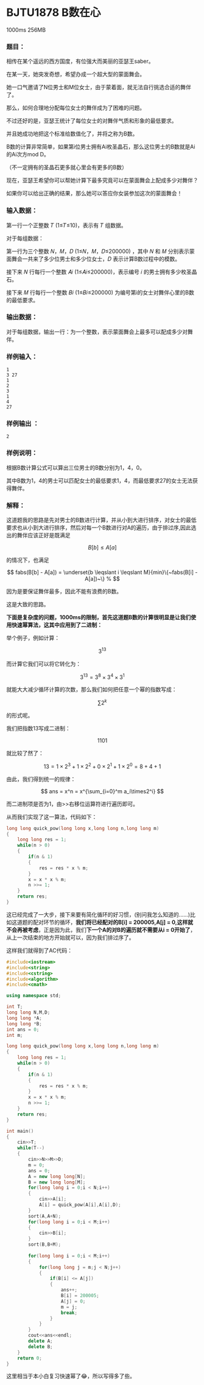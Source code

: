 # BJTU1878 B数在心 
1000ms 256MB

### 题目：

相传在某个遥远的西方国度，有位强大而美丽的亚瑟王saber。

在某一天，她突发奇想，希望办成一个超大型的蒙面舞会。

她一口气邀请了N位男士和M位女士，由于蒙着面，就无法自行挑选合适的舞伴了。

那么，如何合理地分配每位女士的舞伴成为了困难的问题。

不过还好的是，亚瑟王统计了每位女士的对舞伴气质和形象的最低要求。

并且她成功地把这个标准给数值化了，并将之称为B数。

B数的计算非常简单，如果第i位男士拥有Ai枚圣晶石，那么这位男士的B数就是Ai的Ai次方mod D。

（不一定拥有的圣晶石更多就心里会有更多的B数）

现在，亚瑟王希望你可以帮她计算下最多究竟可以在蒙面舞会上配成多少对舞伴？

如果你可以给出正确的结果，那么她可以答应你女装参加这次的蒙面舞会！

### 输入数据：

第一行一个正整数 𝑇 (1≤𝑇≤10)，表示有 𝑇 组数据。

对于每组数据：

第一行为三个整数 𝑁，𝑀，𝐷 (1≤𝑁，𝑀，𝐷≤200000) ，其中 𝑁 和 𝑀 分别表示蒙面舞会一共来了多少位男士和多少位女士，𝐷 表示计算B数过程中的模数。

接下来 𝑁 行每行一个整数 𝐴𝑖 (1≤𝐴𝑖≤200000)，表示编号 𝑖 的男士拥有多少枚圣晶石。

接下来 𝑀 行每行一个整数 𝐵𝑖 (1≤𝐵𝑖≤200000) 为编号第i的女士对舞伴心里的B数的最低要求。

### 输出数据：

对于每组数据，输出一行：为一个整数，表示蒙面舞会上最多可以配成多少对舞伴。

### 样例输入：

    1
    3 27
    1
    2
    3
    1
    4
    27

### 样例输出 ：

    2

### 样例说明：

根据B数计算公式可以算出三位男士的B数分别为1，4，0。

其中B数为1，4的男士可以匹配女士的最低要求1，4，而最低要求27的女士无法获得舞伴。

### 解释：

这道题我的思路是先对男士的B数进行计算，并从小到大进行排序，对女士的最低要求也从小到大进行排序，然后对每一个B数进行对A的遍历，由于排过序,因此选出的舞伴应该正好是既满足 

$$ B[b] \leqslant A[a] $$

的情况下，也满足

$$  fabs(B[b] - A[a]) = \underset{b \leqslant i \leqslant M}{min}\{~fabs(B[i] - A[a])~\} % $$

因为是要保证舞伴最多，因此不能有浪费的B数。

这是大致的思路。

**下面是复杂度的问题，1000ms的限制，首先这道题B数的计算很明显是让我们使用快速幂算法，这其中应用到了二进制：**

举个例子，例如计算：

$$ 3^{13} $$

而计算它我们可以将它转化为：

$$ 3^{13} = 3^{8}\times3^{4}\times3^{1} $$

就能大大减少循环计算的次数，那么我们如何把任意一个幂的指数写成：

$$ \sum2^k $$

的形式呢。

我们把指数13写成二进制：

$$ 1101 $$

就比较了然了：

$$ 13 = 1\times2^3 + 1\times2^2 + 0\times2^1 + 1\times2^0 = 8 + 4 + 1 $$

由此，我们得到统一的规律：

$$ ans = x^n = x^{\sum_{i=0}^m a_i\times2^i} $$

而二进制项是否为1，由>>右移位运算符进行遍历即可。

从而我们实现了这一算法，代码如下：

```cpp
long long quick_pow(long long x,long long n,long long m)
{
	long long res = 1;
	while(n > 0)
    {
		if(n & 1)	
        {
            res = res * x % m;
        }
		x = x * x % m;
		n >>= 1;
	}
	return res;
} 
```
这已经完成了一大步，接下来要有简化循环的好习惯，(别问我怎么知道的......)比如这道题的配对环节的循环，**我们将已经配对的B[i] = 200005,A[j] = 0,这样就不会再被考虑**，正是因为此，我们**下一个A的对B的遍历就不需要从i = 0开始了**，从上一次结束的地方开始就可以，因为我们排过序了。

这样我们就得到了AC代码：

```cpp
#include<iostream>
#include<string>
#include<cstring>
#include<algorithm>
#include<cmath>

using namespace std;

int T;
long long N,M,D;
long long *A;
long long *B;
int ans = 0;
int m;

long long quick_pow(long long x,long long n,long long m)
{
	long long res = 1;
	while(n > 0)
    {
		if(n & 1)	
        {
            res = res * x % m;
        }
		x = x * x % m;
		n >>= 1;
	}
	return res;
} 

int main()  
{
    cin>>T;
    while(T--)
    {
        cin>>N>>M>>D;
        m = 0;
        ans = 0;
        A = new long long[N];
        B = new long long[M];
        for(long long i = 0;i < N;i++)
        {
            cin>>A[i];
            A[i] = quick_pow(A[i],A[i],D);
        }
        sort(A,A+N);
        for(long long i = 0;i < M;i++)
        {
            cin>>B[i];
        }
        sort(B,B+M);
        
        for(long long i = 0;i < M;i++)
        {
            for(long long j = m;j < N;j++)
            {
                if(B[i] <= A[j])
                {
                    ans++;
                    B[i] = 200005;
                    A[j] = 0;
                    m = j;
                    break;
                }
            }
        }
        cout<<ans<<endl;
        delete A;
        delete B;
    }
    return 0;
}
```

这里相当于本小白复习快速幂了😂，所以写得多了些。